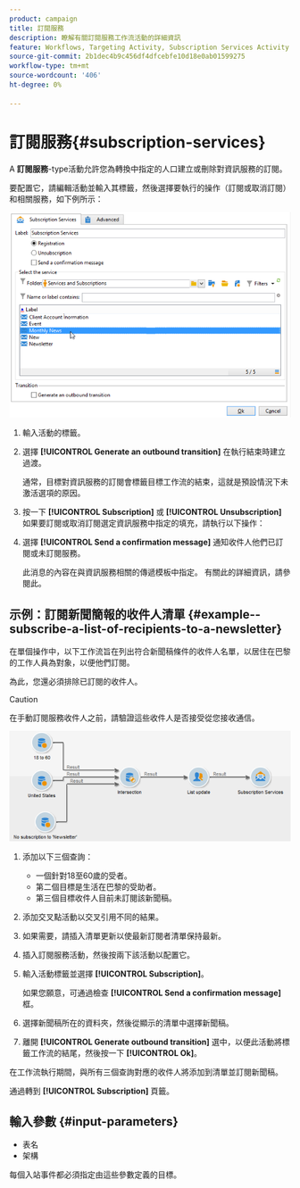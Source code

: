 ```yaml
---
product: campaign
title: 訂閱服務
description: 瞭解有關訂閱服務工作流活動的詳細資訊
feature: Workflows, Targeting Activity, Subscription Services Activity
source-git-commit: 2b1dec4b9c456df4dfcebfe10d18e0ab01599275
workflow-type: tm+mt
source-wordcount: '406'
ht-degree: 0%

---
```


# 訂閱服務{#subscription-services}



A **訂閱服務**-type活動允許您為轉換中指定的人口建立或刪除對資訊服務的訂閱。

要配置它，請編輯活動並輸入其標籤，然後選擇要執行的操作（訂閱或取消訂閱）和相關服務，如下例所示：

![](assets/edit_service_inscription.png)

1. 輸入活動的標籤。
1. 選擇 **[!UICONTROL Generate an outbound transition]** 在執行結束時建立過渡。

   通常，目標對資訊服務的訂閱會標籤目標工作流的結束，這就是預設情況下未激活選項的原因。

1. 按一下 **[!UICONTROL Subscription]** 或 **[!UICONTROL Unsubscription]** 如果要訂閱或取消訂閱選定資訊服務中指定的填充，請執行以下操作：
1. 選擇 **[!UICONTROL Send a confirmation message]** 通知收件人他們已訂閱或未訂閱服務。

   此消息的內容在與資訊服務相關的傳遞模板中指定。 有關此的詳細資訊，請參閱此。

## 示例：訂閱新聞簡報的收件人清單 {#example--subscribe-a-list-of-recipients-to-a-newsletter}

在單個操作中，以下工作流旨在列出符合新聞稿條件的收件人名單，以居住在巴黎的工作人員為對象，以便他們訂閱。

為此，您還必須排除已訂閱的收件人。

>[!CAUTION]
>
>在手動訂閱服務收件人之前，請驗證這些收件人是否接受從您接收通信。

![](assets/subscription_services_example.png)

1. 添加以下三個查詢：

   * 一個針對18至60歲的受者。
   * 第二個目標是生活在巴黎的受助者。
   * 第三個目標收件人目前未訂閱該新聞稿。

1. 添加交叉點活動以交叉引用不同的結果。
1. 如果需要，請插入清單更新以使最新訂閱者清單保持最新。
1. 插入訂閱服務活動，然後按兩下該活動以配置它。
1. 輸入活動標籤並選擇 **[!UICONTROL Subscription]**。

   如果您願意，可通過檢查 **[!UICONTROL Send a confirmation message]** 框。

1. 選擇新聞稿所在的資料夾，然後從顯示的清單中選擇新聞稿。
1. 離開 **[!UICONTROL Generate outbound transition]** 選中，以便此活動將標籤工作流的結尾，然後按一下 **[!UICONTROL Ok]**。

在工作流執行期間，與所有三個查詢對應的收件人將添加到清單並訂閱新聞稿。

通過轉到 **[!UICONTROL Subscription]** 頁籤。

## 輸入參數 {#input-parameters}

* 表名
* 架構

每個入站事件都必須指定由這些參數定義的目標。
